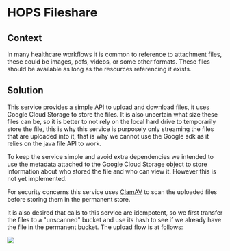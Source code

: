 # HOPS Fileshare

## Context

In many healthcare workflows it is common to reference to attachment files, these could be images, pdfs, videos, or some other formats. These files should be available as long as the resources referencing it exists.

## Solution

This service provides a simple API to upload and download files, it uses Google Cloud Storage to store the files. 
It is also uncertain what size these files can be, so it is better to not rely on the local hard drive to temporarily store the file, this is why this service is purposely only streaming the files that are uploaded into it, that is why we cannot use the Google sdk as it relies on the java file API to work.

To keep the service simple and avoid extra dependencies we intended to use the metadata attached to the Google Cloud Storage object to store information about who stored the file and who can view it. However this is not yet implemented.

For security concerns this service uses [ClamAV](https://doc.nais.io/security/antivirus/) to scan the uploaded files before storing them in the permanent store.

It is also desired that calls to this service are idempotent, so we first transfer the files to a "unscanned" bucket and use its hash to see if we already have the file in the permanent bucket. The upload flow is at follows:

[![](https://mermaid.ink/img/eyJjb2RlIjoic2VxdWVuY2VEaWFncmFtXG4gICAgcGFydGljaXBhbnQgQSBhcyBDbGVpbnRcbiAgICBwYXJ0aWNpcGFudCBEIGFzIGhvcHMtZmlsZXNoYXJlXG4gICAgcGFydGljaXBhbnQgQyBhcyB1bnNjYW5uZWQtYnVja2V0XG4gICAgTm90ZSBvdmVyIEM6IFRlcm1wb3JhcnkgcmV0ZW50aW9uIHBvbGljeVxuICAgIHBhcnRpY2lwYW50IFYgYXMgQ2xhbUFWXG4gICAgcGFydGljaXBhbnQgSyBhcyBwZXJtYW5lbnQtYnVja2V0XG4gICAgTm90ZSBvdmVyIEs6IFBlcm1hbmVudCByZXRlbnRpb24gcG9saWN5XG4gICAgQS0-PkQ6IFVwbG9hZCBmaWxlXG4gICAgYWN0aXZhdGUgRFxuICAgIEQtPj5DOiBUcmFuc2ZlciBmaWxlXG4gICAgQy0-PkQ6IEZpbGUgbWV0YWRhdGEgKGhhc2gpXG4gICAgRC0-Pks6IFF1ZXJ5KGhhc2gpXG4gICAgYWx0IFF1ZXJ5IHJlc3VsdFxuICAgICAgICBLLT4-RDogRm91bmRcbiAgICAgICAgRC0-PkE6IEZpbGUgbWV0YWRhdGFcbiAgICBlbHNlXG4gICAgICAgIEQtPj5WOiBTY2FuXG4gICAgICAgIFYtPj5EOiBPSyAgICBcbiAgICAgICAgRC0-Pks6IFRyYW5zZmVyIGZpbGVcbiAgICAgICAgRC0-PkE6IEZpbGUgbWV0YWRhdGFcbiAgICBlbmRcbiAgICBkZWFjdGl2YXRlIERcbiAgIiwibWVybWFpZCI6eyJ0aGVtZSI6ImRlZmF1bHQifSwidXBkYXRlRWRpdG9yIjpmYWxzZSwiYXV0b1N5bmMiOnRydWUsInVwZGF0ZURpYWdyYW0iOmZhbHNlfQ)](https://mermaid-js.github.io/mermaid-live-editor/edit/#eyJjb2RlIjoic2VxdWVuY2VEaWFncmFtXG4gICAgcGFydGljaXBhbnQgQSBhcyBDbGVpbnRcbiAgICBwYXJ0aWNpcGFudCBEIGFzIGhvcHMtZmlsZXNoYXJlXG4gICAgcGFydGljaXBhbnQgQyBhcyB1bnNjYW5uZWQtYnVja2V0XG4gICAgTm90ZSBvdmVyIEM6IFRlcm1wb3JhcnkgcmV0ZW50aW9uIHBvbGljeVxuICAgIHBhcnRpY2lwYW50IFYgYXMgQ2xhbUFWXG4gICAgcGFydGljaXBhbnQgSyBhcyBwZXJtYW5lbnQtYnVja2V0XG4gICAgTm90ZSBvdmVyIEs6IFBlcm1hbmVudCByZXRlbnRpb24gcG9saWN5XG4gICAgQS0-PkQ6IFVwbG9hZCBmaWxlXG4gICAgYWN0aXZhdGUgRFxuICAgIEQtPj5DOiBUcmFuc2ZlciBmaWxlXG4gICAgQy0-PkQ6IEZpbGUgbWV0YWRhdGEgKGhhc2gpXG4gICAgRC0-Pks6IFF1ZXJ5KGhhc2gpXG4gICAgYWx0IFF1ZXJ5IHJlc3VsdFxuICAgICAgICBLLT4-RDogRm91bmRcbiAgICAgICAgRC0-PkE6IEZpbGUgbWV0YWRhdGFcbiAgICBlbHNlXG4gICAgICAgIEQtPj5WOiBTY2FuXG4gICAgICAgIFYtPj5EOiBPSyAgICBcbiAgICAgICAgRC0-Pks6IFRyYW5zZmVyIGZpbGVcbiAgICAgICAgRC0-PkE6IEZpbGUgbWV0YWRhdGFcbiAgICBlbmRcbiAgICBkZWFjdGl2YXRlIERcbiAgIiwibWVybWFpZCI6IntcbiAgXCJ0aGVtZVwiOiBcImRlZmF1bHRcIlxufSIsInVwZGF0ZUVkaXRvciI6ZmFsc2UsImF1dG9TeW5jIjp0cnVlLCJ1cGRhdGVEaWFncmFtIjpmYWxzZX0)


